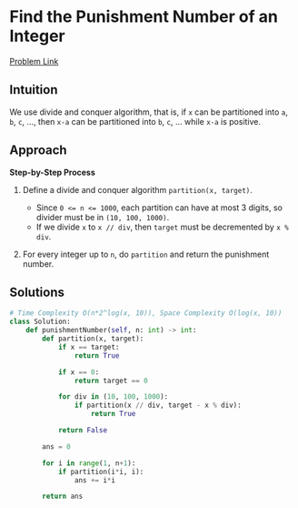 **Find the Punishment Number of an Integer**
=
[Problem Link](https://leetcode.com/problems/find-the-punishment-number-of-an-integer/description)

## Intuition
We use divide and conquer algorithm, that is, if `x` can be partitioned into `a`, `b`, `c`, ..., then `x-a` can be 
partitioned into `b`, `c`, ... while `x-a` is positive. 

## Approach
**Step-by-Step Process**

1. Define a divide and conquer algorithm `partition(x, target)`.
    - Since `0 <= n <= 1000`, each partition can have at most 3 digits, so divider must be in `(10, 100, 1000)`.
    - If we divide `x` to `x // div`, then `target` must be decremented by `x % div`.

2. For every integer up to `n`, do `partition` and return the punishment number.
  
## Solutions
```python
# Time Complexity O(n*2^log(x, 10)), Space Complexity O(log(x, 10))
class Solution:
    def punishmentNumber(self, n: int) -> int:
        def partition(x, target):
            if x == target:
                return True

            if x == 0:
                return target == 0

            for div in (10, 100, 1000):
                if partition(x // div, target - x % div):
                    return True

            return False

        ans = 0

        for i in range(1, n+1):
            if partition(i*i, i):
                ans += i*i

        return ans
```
